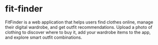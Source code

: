 # fit-finder
FitFinder is a web application that helps users find clothes online, manage their digital wardrobe, and get outfit recommendations. Upload a photo of clothing to discover where to buy it, add your wardrobe items to the app, and explore smart outfit combinations.
